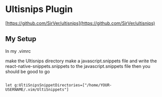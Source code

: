 # Ultisnips Plugin

[https://github.com/SirVer/ultisnips](https://github.com/SirVer/ultisnips)


## My Setup

In my .vimrc 

make the Ultisnips directory make a javascript.snippets file and write
the react-native-snippets.snippets to the javascript.snippets file
then you should be good to go

```

let g:UltiSnipsSnippetDirectories=["/home/YOUR-USERNAME/.vim/UltiSnippets"]

```
